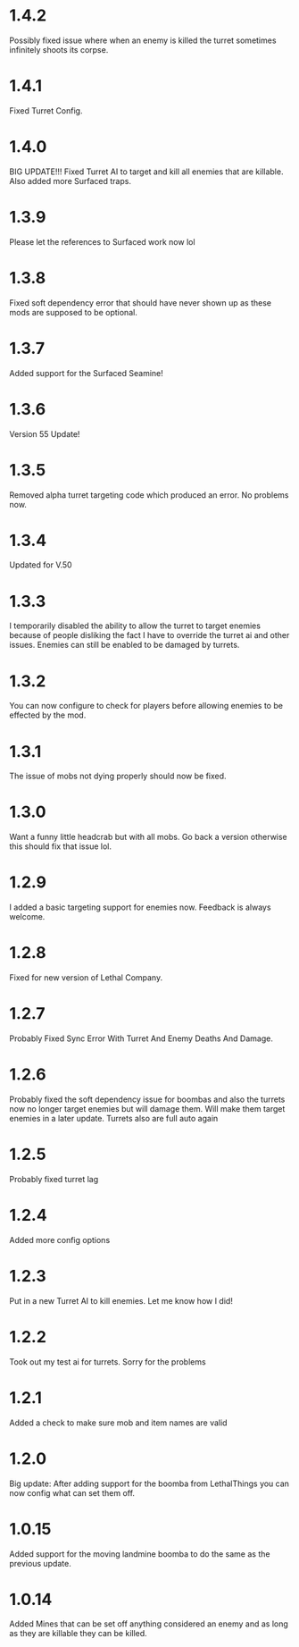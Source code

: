 # 1.4.2
Possibly fixed issue where when an enemy is killed the turret sometimes infinitely shoots its corpse.

# 1.4.1
Fixed Turret Config.

# 1.4.0
BIG UPDATE!!! Fixed Turret AI to target and kill all enemies that are killable. Also added more Surfaced traps.

# 1.3.9
Please let the references to Surfaced work now lol

# 1.3.8
Fixed soft dependency error that should have never shown up as these mods are supposed to be optional.

# 1.3.7
Added support for the Surfaced Seamine!

# 1.3.6
Version 55 Update!

# 1.3.5
Removed alpha turret targeting code which produced an error. No problems now.

# 1.3.4
Updated for V.50

# 1.3.3
I temporarily disabled the ability to allow the turret to target enemies because of people disliking the fact I have to override the turret ai and other issues. Enemies can still be enabled to be damaged by turrets.

# 1.3.2
You can now configure to check for players before allowing enemies to be effected by the mod.

# 1.3.1
The issue of mobs not dying properly should now be fixed.

# 1.3.0 
Want a funny little headcrab but with all mobs. Go back a version otherwise this should fix that issue lol.

# 1.2.9
I added a basic targeting support for enemies now. Feedback  is always welcome.

# 1.2.8
Fixed for new version of Lethal Company. 

# 1.2.7
Probably Fixed Sync Error With Turret And Enemy Deaths And Damage.

# 1.2.6
Probably fixed the soft dependency issue for boombas and also the turrets now no longer target enemies but will damage them. Will make them target enemies in a later update. Turrets also are full auto again

# 1.2.5 
Probably fixed turret lag

# 1.2.4 
Added more config options

# 1.2.3 
Put in a new Turret AI to kill enemies. Let me know how I did!

# 1.2.2 
Took out my test ai for turrets. Sorry for the problems

# 1.2.1 
Added a check to make sure mob and item names are valid

# 1.2.0 
Big update: After adding support for the boomba from LethalThings you can now config what can set them off.

# 1.0.15 
Added support for the moving landmine boomba to do the same as the previous update.

# 1.0.14 
Added Mines that can be set off anything considered an enemy and as long as they are killable they can be killed.